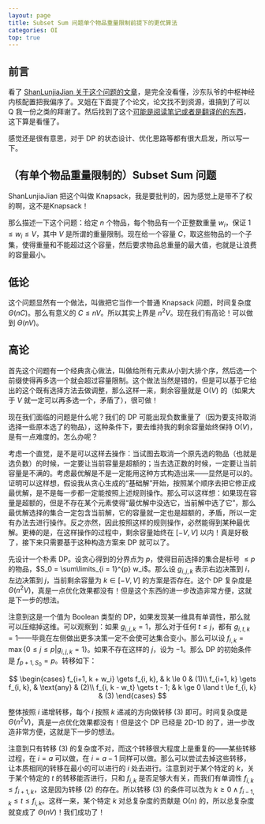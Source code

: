 ```yaml
---
layout: page
title: Subset Sum 问题单个物品重量限制前提下的更优算法
categories: OI
top: true
---
```


## 前言

看了 [ShanLunjiaJian 关于这个问题的文章](https://www.luogu.com.cn/blog/uakioi/nv-knapsack)，是完全没看懂，沙东队爷的中枢神经内核配置把我偏序了。叉姐在下面提了个论文，论文找不到资源，谁搞到了可以 Q 我一份之类的拜谢了。然后找到了这个[可能是阅读笔记或者是翻译的的东西](https://www.cnblogs.com/LiuRunky/p/Knapsack_Problems_with_Bounded_Weights.html)，这下算是看懂了。

感觉还是很有意思，对于 DP 的状态设计、优化思路等都有很大启发，所以写一下。

## （有单个物品重量限制的）Subset Sum 问题

ShanLunjiaJian 把这个叫做 Knapsack，我是要批判的，因为感觉上是带不了权的啊，这不是Knapsack！

那么描述一下这个问题：给定 $n$ 个物品，每个物品有一个正整数重量 $w_i$，保证 $1\le w_i\le V$，其中 $V$ 是所谓的重量限制。现在给一个容量 $C$，取这些物品的一个子集，使得重量和不能超过这个容量，然后要求物品总重量的最大值，也就是让浪费的容量最小。

## 低论

这个问题显然有一个做法，叫做把它当作一个普通 Knapsack 问题，时间复杂度 $\Theta(nC)$。那么有意义的 $C \le nV$。所以其实上界是 $n^2V$。现在我们有高论！可以做到 $\Theta(nV)$。

## 高论

首先这个问题有一个经典贪心做法，叫做给所有元素从小到大排个序，然后选一个前缀使得再多选一个就会超过容量限制。这个做法当然是错的，但是可以基于它给出的这个既有选择方法去做调整，那么这样一来，剩余容量就是 $\mathrm O(V)$ 的（如果大于 $V$ 就一定可以再多选一个，矛盾了），很可做！

现在我们面临的问题是什么呢？我们的 DP 可能出现负数重量了（因为要支持取消选择一些原本选了的物品），这种条件下，要去维持我的剩余容量始终保持 $\mathrm O(V)$，是有一点难度的。怎么办呢？

考虑一个直觉，是不是可以这样去操作：当试图去取消一个原先选的物品（也就是选负数）的时候，一定要让当前容量是超额的；当去选正数的时候，一定要让当前容量是不满的。考虑最优解是不是一定能用这种方式构造出来——显然是可以的。证明可以这样想，假设我从贪心生成的“基础解”开始，按照某个顺序去把它修正成最优解，是不是每一步都一定能按照上述规则操作。那么可以这样想：如果现在容量是超额的，但是不存在某个元素使得“最优解中没选它，当前解中选了它”，那么最优解选择的集合一定包含当前解，它的容量就一定也是超额的，矛盾，所以一定有办法去进行操作。反之亦然，因此按照这样的规则操作，必然能得到某种最优解。更棒的是，在这样操作的过程中，剩余容量始终在 $[-V, V]$ 以内！真是好极了，接下来只需要基于这种构造方案来 DP 就可以了。

先设计一个朴素 DP。设贪心得到的分界点为 $p$，使得目前选择的集合是标号 $\le p$ 的物品，$S_0 = \sum\limits_{i = 1}^{p} w_i$。那么设 $g_{i, j, k}$ 表示右边决策到 $i$，左边决策到 $j$，当前剩余容量为 $k \in [-V, V]$ 的方案是否存在。这个 DP 复杂度是 $\Theta(n^2V)$，真是一点优化效果都没有！但是这个东西的进一步改造非常方便，这就是下一步的想法。

注意到这是一个值为 Boolean 类型的 DP，如果发现某一维具有单调性，那么就可以压缩掉这维。可以观察到：如果 $g_{i, j, k} = 1$，那么对于任何 $t \le j$，都有 $g_{i, t, k} = 1$——毕竟在左侧做出更多决策一定不会使可达集合变小。那么可以设 $f_{i, k} = \max\{0 \le j \le p | g_{i, j, k} = 1\}$。如果不存在这样的 $j$，设为 $-1$。那么 DP 的初始条件是 $f_{p+1, S_0} = p$。转移如下：

$$
\begin{cases}
f_{i+1, k + w_i} \gets f_{i, k}, & k \le 0 & (1)\\
f_{i+1, k} \gets f_{i, k}, & \text{any} & (2)\\
f_{i, k - w_t} \gets t - 1; & k \ge 0 \land t \le f_{i, k} & (3)
\end{cases}
$$

整体按照 $i$ 递增转移，每个 $i$ 按照 $k$ 递减的方向做转移 (3) 即可。时间复杂度是 $\Theta(n^2V)$，真是一点优化效果都没有！但是这个 DP 已经是 2D-1D 的了，进一步改造非常方便，这就是下一步的想法。

注意到只有转移 (3) 的复杂度不对，而这个转移很大程度上是重复的——某些转移过程，在 $i = a$ 可以做，在 $i = a - 1$ 同样可以做。那么可以尝试去掉这些转移，让本质相同的转移在最小的可以进行的 $i$ 处去进行。注意到对于某个特定的 $k$，关于某个特定的 $t$ 的转移能否进行，只和 $f_{i, k}$ 是否足够大有关，而我们有单调性 $f_{i, k} \le f_{i+1, k}$，这是因为转移 (2) 的存在。所以转移 (3) 的条件可以改为 $k \ge 0 \land f_{i-1, k} \le t \le f_{i,k}$。这样一来，某个特定 $k$ 对总复杂度的贡献是 $\mathrm O(n)$ 的，所以总复杂度就变成了 $\Theta(nV)$！我们成功了！
